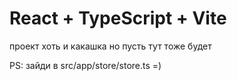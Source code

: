 # React + TypeScript + Vite

проект хоть и какашка но пусть тут тоже будет

PS: зайди  в src/app/store/store.ts =)